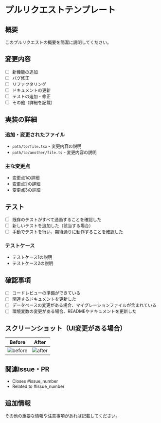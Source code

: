 # プルリクエストテンプレート

## 概要
このプルリクエストの概要を簡潔に説明してください。

## 変更内容
- [ ] 新機能の追加
- [ ] バグ修正
- [ ] リファクタリング
- [ ] ドキュメントの更新
- [ ] テストの追加・修正
- [ ] その他（詳細を記載）

## 実装の詳細
### 追加・変更されたファイル
- `path/to/file.tsx` - 変更内容の説明
- `path/to/another/file.ts` - 変更内容の説明

### 主な変更点
- 変更点1の詳細
- 変更点2の詳細
- 変更点3の詳細

## テスト
- [ ] 既存のテストがすべて通過することを確認した
- [ ] 新しいテストを追加した（該当する場合）
- [ ] 手動でテストを行い、期待通りに動作することを確認した

### テストケース
- テストケース1の説明
- テストケース2の説明

## 確認事項
- [ ] コードレビューの準備ができている
- [ ] 関連するドキュメントを更新した
- [ ] データベースの変更がある場合、マイグレーションファイルが含まれている
- [ ] 環境変数の変更がある場合、READMEやドキュメントを更新した

## スクリーンショット（UI変更がある場合）
| Before | After |
|--------|-------|
| ![before](url) | ![after](url) |

## 関連Issue・PR
- Closes #issue_number
- Related to #issue_number

## 追加情報
その他の重要な情報や注意事項があれば記載してください。